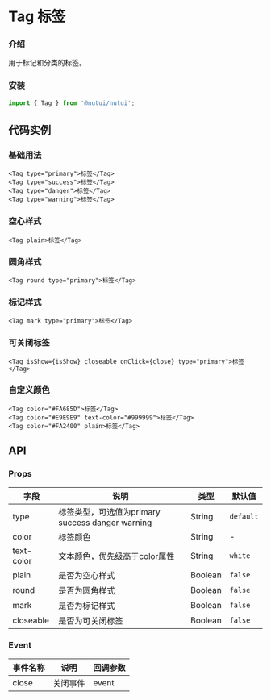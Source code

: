 # Tag 标签

### 介绍

用于标记和分类的标签。

### 安装

``` javascript
import { Tag } from '@nutui/nutui';
```

## 代码实例

### 基础用法

```tsx
<Tag type="primary">标签</Tag>
<Tag type="success">标签</Tag>
<Tag type="danger">标签</Tag>
<Tag type="warning">标签</Tag>
```

### 空心样式

```tsx
<Tag plain>标签</Tag>
```

### 圆角样式

```tsx
<Tag round type="primary">标签</Tag>
```

### 标记样式

```tsx
<Tag mark type="primary">标签</Tag>
```

### 可关闭标签

```tsx
<Tag isShow={isShow} closeable onClick={close} type="primary">标签</Tag>
```

### 自定义颜色

```tsx
<Tag color="#FA685D">标签</Tag>
<Tag color="#E9E9E9" text-color="#999999">标签</Tag>
<Tag color="#FA2400" plain>标签</Tag>
```

## API

### Props

| 字段       | 说明                                             | 类型    | 默认值    |
|------------|--------------------------------------------------|---------|-----------|
| type       | 标签类型，可选值为primary success danger warning | String  | `default` |
| color      | 标签颜色                                         | String  | -         |
| text-color | 文本颜色，优先级高于color属性                    | String  | `white`   |
| plain      | 是否为空心样式                                   | Boolean | `false`   |
| round      | 是否为圆角样式                                   | Boolean | `false`   |
| mark       | 是否为标记样式                                   | Boolean | `false`   |
| closeable  | 是否为可关闭标签                                 | Boolean | `false`   |


### Event

| 事件名称 | 说明     | 回调参数 |
|----------|----------|----------|
| close    | 关闭事件 | event    |

